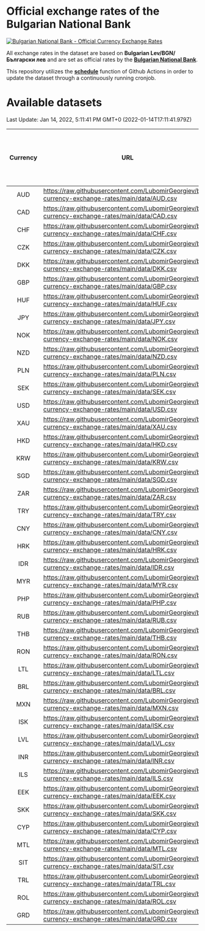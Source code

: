 # Official exchange rates of the Bulgarian National Bank

[![Bulgarian National Bank - Official Currency Exchange Rates](https://github.com/LubomirGeorgiev/bnb-currency-exchange-rates/actions/workflows/update-rates.yml/badge.svg?branch=main)](https://github.com/LubomirGeorgiev/bnb-currency-exchange-rates/actions/workflows/update-rates.yml)

All exchange rates in the dataset are based on **Bulgarian Lev/BGN/Български лев** and are set as official rates by the [**Bulgarian National Bank**](https://www.bnb.bg/Statistics/StExternalSector/StExchangeRates/StERForeignCurrencies/index.htm?toLang=_EN).

This repository utilizes the [**schedule**](https://docs.github.com/en/actions/reference/events-that-trigger-workflows) function of Github Actions in order to update the dataset through a continuously running cronjob.

# Available datasets

<!-- START LINKS (DO NOT EVER FU*ING DELETE THIS COMMENT FOR THE LOVE OF YOUR LIFE!!! IF YOU ARE CURIOS HOW IT WORKS, YOU CAN HAVE A LOOK AT ./src/updateReadme.ts) -->

Last Update: Jan 14, 2022, 5:11:41 PM GMT+0 (2022-01-14T17:11:41.979Z)

| Currency | URL                                                                                             | Number of records | Number of missing days that were filled in |
| :------: | ----------------------------------------------------------------------------------------------- | :---------------: | :----------------------------------------: |
|   AUD    | https://raw.githubusercontent.com/LubomirGeorgiev/bnb-currency-exchange-rates/main/data/AUD.csv |       8015        |                    2475                    |
|   CAD    | https://raw.githubusercontent.com/LubomirGeorgiev/bnb-currency-exchange-rates/main/data/CAD.csv |       8015        |                    2475                    |
|   CHF    | https://raw.githubusercontent.com/LubomirGeorgiev/bnb-currency-exchange-rates/main/data/CHF.csv |       8015        |                    2475                    |
|   CZK    | https://raw.githubusercontent.com/LubomirGeorgiev/bnb-currency-exchange-rates/main/data/CZK.csv |       8015        |                    2475                    |
|   DKK    | https://raw.githubusercontent.com/LubomirGeorgiev/bnb-currency-exchange-rates/main/data/DKK.csv |       8015        |                    2475                    |
|   GBP    | https://raw.githubusercontent.com/LubomirGeorgiev/bnb-currency-exchange-rates/main/data/GBP.csv |       8015        |                    2475                    |
|   HUF    | https://raw.githubusercontent.com/LubomirGeorgiev/bnb-currency-exchange-rates/main/data/HUF.csv |       8015        |                    2475                    |
|   JPY    | https://raw.githubusercontent.com/LubomirGeorgiev/bnb-currency-exchange-rates/main/data/JPY.csv |       8015        |                    2475                    |
|   NOK    | https://raw.githubusercontent.com/LubomirGeorgiev/bnb-currency-exchange-rates/main/data/NOK.csv |       8015        |                    2475                    |
|   NZD    | https://raw.githubusercontent.com/LubomirGeorgiev/bnb-currency-exchange-rates/main/data/NZD.csv |       8015        |                    2475                    |
|   PLN    | https://raw.githubusercontent.com/LubomirGeorgiev/bnb-currency-exchange-rates/main/data/PLN.csv |       8015        |                    2475                    |
|   SEK    | https://raw.githubusercontent.com/LubomirGeorgiev/bnb-currency-exchange-rates/main/data/SEK.csv |       8015        |                    2475                    |
|   USD    | https://raw.githubusercontent.com/LubomirGeorgiev/bnb-currency-exchange-rates/main/data/USD.csv |       8015        |                    2475                    |
|   XAU    | https://raw.githubusercontent.com/LubomirGeorgiev/bnb-currency-exchange-rates/main/data/XAU.csv |       8015        |                    2477                    |
|   HKD    | https://raw.githubusercontent.com/LubomirGeorgiev/bnb-currency-exchange-rates/main/data/HKD.csv |       7713        |                    2384                    |
|   KRW    | https://raw.githubusercontent.com/LubomirGeorgiev/bnb-currency-exchange-rates/main/data/KRW.csv |       7713        |                    2384                    |
|   SGD    | https://raw.githubusercontent.com/LubomirGeorgiev/bnb-currency-exchange-rates/main/data/SGD.csv |       7713        |                    2384                    |
|   ZAR    | https://raw.githubusercontent.com/LubomirGeorgiev/bnb-currency-exchange-rates/main/data/ZAR.csv |       7713        |                    2384                    |
|   TRY    | https://raw.githubusercontent.com/LubomirGeorgiev/bnb-currency-exchange-rates/main/data/TRY.csv |       6199        |                    1918                    |
|   CNY    | https://raw.githubusercontent.com/LubomirGeorgiev/bnb-currency-exchange-rates/main/data/CNY.csv |       6079        |                    1882                    |
|   HRK    | https://raw.githubusercontent.com/LubomirGeorgiev/bnb-currency-exchange-rates/main/data/HRK.csv |       6079        |                    1882                    |
|   IDR    | https://raw.githubusercontent.com/LubomirGeorgiev/bnb-currency-exchange-rates/main/data/IDR.csv |       6079        |                    1882                    |
|   MYR    | https://raw.githubusercontent.com/LubomirGeorgiev/bnb-currency-exchange-rates/main/data/MYR.csv |       6079        |                    1882                    |
|   PHP    | https://raw.githubusercontent.com/LubomirGeorgiev/bnb-currency-exchange-rates/main/data/PHP.csv |       6079        |                    1882                    |
|   RUB    | https://raw.githubusercontent.com/LubomirGeorgiev/bnb-currency-exchange-rates/main/data/RUB.csv |       6079        |                    1882                    |
|   THB    | https://raw.githubusercontent.com/LubomirGeorgiev/bnb-currency-exchange-rates/main/data/THB.csv |       6079        |                    1882                    |
|   RON    | https://raw.githubusercontent.com/LubomirGeorgiev/bnb-currency-exchange-rates/main/data/RON.csv |       6020        |                    1864                    |
|   LTL    | https://raw.githubusercontent.com/LubomirGeorgiev/bnb-currency-exchange-rates/main/data/LTL.csv |       5151        |                    1580                    |
|   BRL    | https://raw.githubusercontent.com/LubomirGeorgiev/bnb-currency-exchange-rates/main/data/BRL.csv |       5109        |                    1585                    |
|   MXN    | https://raw.githubusercontent.com/LubomirGeorgiev/bnb-currency-exchange-rates/main/data/MXN.csv |       5109        |                    1585                    |
|   ISK    | https://raw.githubusercontent.com/LubomirGeorgiev/bnb-currency-exchange-rates/main/data/ISK.csv |       5013        |                    1551                    |
|   LVL    | https://raw.githubusercontent.com/LubomirGeorgiev/bnb-currency-exchange-rates/main/data/LVL.csv |       4786        |                    1466                    |
|   INR    | https://raw.githubusercontent.com/LubomirGeorgiev/bnb-currency-exchange-rates/main/data/INR.csv |       4742        |                    1471                    |
|   ILS    | https://raw.githubusercontent.com/LubomirGeorgiev/bnb-currency-exchange-rates/main/data/ILS.csv |       4016        |                    1250                    |
|   EEK    | https://raw.githubusercontent.com/LubomirGeorgiev/bnb-currency-exchange-rates/main/data/EEK.csv |       3996        |                    1222                    |
|   SKK    | https://raw.githubusercontent.com/LubomirGeorgiev/bnb-currency-exchange-rates/main/data/SKK.csv |       2966        |                    908                     |
|   CYP    | https://raw.githubusercontent.com/LubomirGeorgiev/bnb-currency-exchange-rates/main/data/CYP.csv |       2902        |                    886                     |
|   MTL    | https://raw.githubusercontent.com/LubomirGeorgiev/bnb-currency-exchange-rates/main/data/MTL.csv |       2600        |                    795                     |
|   SIT    | https://raw.githubusercontent.com/LubomirGeorgiev/bnb-currency-exchange-rates/main/data/SIT.csv |       2538        |                    774                     |
|   TRL    | https://raw.githubusercontent.com/LubomirGeorgiev/bnb-currency-exchange-rates/main/data/TRL.csv |       1814        |                    555                     |
|   ROL    | https://raw.githubusercontent.com/LubomirGeorgiev/bnb-currency-exchange-rates/main/data/ROL.csv |       1693        |                    520                     |
|   GRD    | https://raw.githubusercontent.com/LubomirGeorgiev/bnb-currency-exchange-rates/main/data/GRD.csv |        361        |                    109                     |

<!-- END LINKS (DO NOT EVER FU*ING DELETE THIS COMMENT FOR THE LOVE OF YOUR LIFE!!! IF YOU ARE CURIOS HOW IT WORKS, YOU CAN HAVE A LOOK AT ./src/updateReadme.ts) -->

